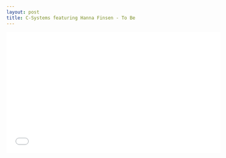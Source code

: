 ```yaml
---
layout: post
title: C-Systems featuring Hanna Finsen - To Be
---
```

<iframe width="560" height="315" src="//www.youtube.com/embed/h9x07PwzPJM" frameborder="0" allowfullscreen></iframe>
